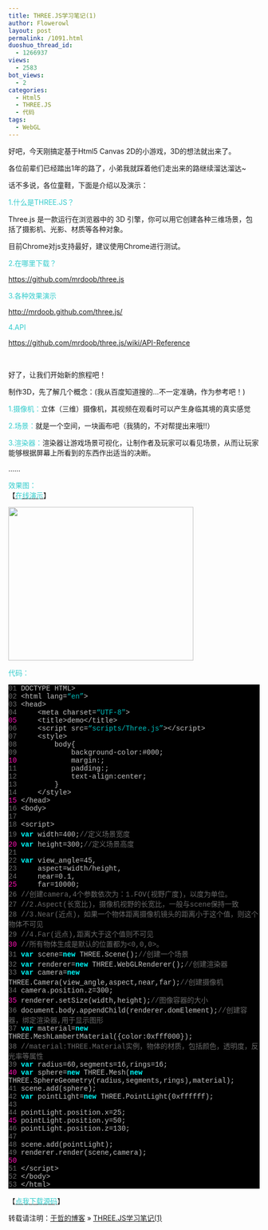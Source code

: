 ```yaml
---
title: THREE.JS学习笔记(1)
author: Flowerowl
layout: post
permalink: /1091.html
duoshuo_thread_id:
  - 1266937
views:
  - 2583
bot_views:
  - 2
categories:
  - Html5
  - THREE.JS
  - 代码
tags:
  - WebGL
---
```

  
好吧，今天刚搞定基于Html5 Canvas 2D的小游戏，3D的想法就出来了。

各位前辈们已经踏出1年的路了，小弟我就踩着他们走出来的路继续溜达溜达~

话不多说，各位童鞋，下面是介绍以及演示：

<span style="color: #33cccc;">1.什么是THREE.JS？</span>

Three.js 是一款运行在浏览器中的 3D 引擎，你可以用它创建各种三维场景，包括了摄影机、光影、材质等各种对象。

目前Chrome对js支持最好，建议使用Chrome进行测试。

<span style="color: #33cccc;">2.在哪里下载？</span>

<a href="https://github.com/mrdoob/three.js" target="_blank">https://github.com/mrdoob/three.js</a>

<span style="color: #33cccc;">3.各种效果演示</span>

<a href="http://mrdoob.github.com/three.js/" target="_blank">http://mrdoob.github.com/three.js/</a>

<span style="color: #33cccc;">4.API</span>

<a href="https://github.com/mrdoob/three.js/wiki/API-Reference" target="_blank">https://github.com/mrdoob/three.js/wiki/API-Reference</a>

&nbsp;

好了，让我们开始新的旅程吧！

制作3D，先了解几个概念：(我从百度知道搜的&#8230;不一定准确，作为参考吧！)

<span style="color: #33cccc;">1.摄像机：</span>立体（三维）摄像机，其视频在观看时可以产生身临其境的真实感觉

<span style="color: #33cccc;">2.场景：</span>就是一个空间，一块画布吧（我猜的，不对帮提出来哦!!）

<span style="color: #33cccc;">3.渲染器：</span>渲染器让游戏场景可视化，让制作者及玩家可以看见场景，从而让玩家能够根据屏幕上所看到的东西作出适当的决断。

……

<span style="color: #33cccc;">效果图：</span>  
【<span style="color: #33cccc;"><a href="http://lazynight.me/z/three.js/1/demo.html" target="_blank"><span style="color: #33cccc;">在线演示</span></a></span>】

[<img class="aligncenter size-full wp-image-1092" title="Lazynight | 夜阑" src="http://lazynight.me/wp-content/uploads/2011/12/14.jpg" alt="" width="371" height="307" />][1]

<span style="color: #33cccc;">代码：</span>

<div class="source" style="color: #c0c0c0; background-color: #000000; font-family: Consolas, 'Lucida Console', 'Courier New';">
  <span style="color: #696969;">01</span> <span style="color: #c0c0c0;"><!</span><span style="color: #c0c0c0;">DOCTYPE</span> <span style="color: #c0c0c0;">HTML</span><span style="color: #c0c0c0;">></span><br /> <span style="color: #696969;">02</span> <span style="color: #c0c0c0;"><</span><span style="color: #c0c0c0;">html</span> <span style="color: #c0c0c0;">lang</span><span style="color: #c0c0c0;">=</span><span style="color: #00bbbb;">&#8220;en&#8221;</span><span style="color: #c0c0c0;">></span><br /> <span style="color: #696969;">03</span> <span style="color: #c0c0c0;"><</span><span style="color: #c0c0c0;">head</span><span style="color: #c0c0c0;">></span><br /> <span style="color: #696969;">04</span>     <span style="color: #c0c0c0;"><</span><span style="color: #c0c0c0;">meta</span> <span style="color: #c0c0c0;">charset</span><span style="color: #c0c0c0;">=</span><span style="color: #00bbbb;">&#8220;UTF-8&#8243;</span><span style="color: #c0c0c0;">></span><br /> <span style="color: #f810b0;">05</span>     <span style="color: #c0c0c0;"><</span><span style="color: #c0c0c0;">title</span><span style="color: #c0c0c0;">></span><span style="color: #c0c0c0;">demo</span><span style="color: #c0c0c0;"><</span><span style="color: #c0c0c0;">/title></span><br /> <span style="color: #696969;">06</span>     <span style="color: #c0c0c0;"><</span><span style="color: #c0c0c0;">script</span> <span style="color: #c0c0c0;">src</span><span style="color: #c0c0c0;">=</span><span style="color: #00bbbb;">&#8220;scripts/Three.js&#8221;</span><span style="color: #c0c0c0;">><</span><span style="color: #c0c0c0;">/script></span><br /> <span style="color: #696969;">07</span>     <span style="color: #c0c0c0;"><</span><span style="color: #c0c0c0;">style</span><span style="color: #c0c0c0;">></span><br /> <span style="color: #696969;">08</span>         <span style="color: #c0c0c0;">body</span><span style="color: #c0c0c0;">{</span><br /> <span style="color: #696969;">09</span>             <span style="color: #c0c0c0;">background</span><span style="color: #c0c0c0;">-</span><span style="color: #c0c0c0;">color</span><span style="color: #c0c0c0;">:</span><span style="color: #c0c0c0;">#</span><span style="color: #c0c0c0;">000</span>;<br /> <span style="color: #f810b0;">10</span>             <span style="color: #c0c0c0;">margin</span><span style="color: #c0c0c0;">:</span><span style="color: #c0c0c0;"></span>;<br /> <span style="color: #696969;">11</span>             <span style="color: #c0c0c0;">padding</span><span style="color: #c0c0c0;">:</span><span style="color: #c0c0c0;"></span>;<br /> <span style="color: #696969;">12</span>             <span style="color: #c0c0c0;">text</span><span style="color: #c0c0c0;">-</span><span style="color: #c0c0c0;">align</span><span style="color: #c0c0c0;">:</span><span style="color: #c0c0c0;">center</span>;<br /> <span style="color: #696969;">13</span>         <span style="color: #c0c0c0;">}</span><br /> <span style="color: #696969;">14</span>     <span style="color: #c0c0c0;"><</span><span style="color: #c0c0c0;">/style></span><br /> <span style="color: #f810b0;">15</span> <span style="color: #c0c0c0;"><</span><span style="color: #c0c0c0;">/head></span><br /> <span style="color: #696969;">16</span> <span style="color: #c0c0c0;"><</span><span style="color: #c0c0c0;">body</span><span style="color: #c0c0c0;">></span><br /> <span style="color: #696969;">17</span><br /> <span style="color: #696969;">18</span> <span style="color: #c0c0c0;"><</span><span style="color: #c0c0c0;">script</span><span style="color: #c0c0c0;">></span><br /> <span style="color: #696969;">19</span> <span style="color: #00ffff; font-weight: bold;">var</span> <span style="color: #c0c0c0;">width</span><span style="color: #c0c0c0;">=</span><span style="color: #c0c0c0;">400</span>;<span style="color: #696969;">//定义场景宽度</span><br /> <span style="color: #f810b0;">20</span> <span style="color: #00ffff; font-weight: bold;">var</span> <span style="color: #c0c0c0;">height</span><span style="color: #c0c0c0;">=</span><span style="color: #c0c0c0;">300</span>;<span style="color: #696969;">//定义场景高度</span><br /> <span style="color: #696969;">21</span><br /> <span style="color: #696969;">22</span> <span style="color: #00ffff; font-weight: bold;">var</span> <span style="color: #c0c0c0;">view_angle</span><span style="color: #c0c0c0;">=</span><span style="color: #c0c0c0;">45</span><span style="color: #c0c0c0;">,</span><br /> <span style="color: #696969;">23</span>     <span style="color: #c0c0c0;">aspect</span><span style="color: #c0c0c0;">=</span><span style="color: #c0c0c0;">width</span><span style="color: #c0c0c0;">/</span><span style="color: #c0c0c0;">height</span><span style="color: #c0c0c0;">,</span><br /> <span style="color: #696969;">24</span>     <span style="color: #c0c0c0;">near</span><span style="color: #c0c0c0;">=</span><span style="color: #c0c0c0;">0.1</span><span style="color: #c0c0c0;">,</span><br /> <span style="color: #f810b0;">25</span>     <span style="color: #c0c0c0;">far</span><span style="color: #c0c0c0;">=</span><span style="color: #c0c0c0;">10000</span>;<br /> <span style="color: #696969;">26</span> <span style="color: #696969;">//创建camera,4个参数依次为：1.FOV(视野广度)，以度为单位。</span><br /> <span style="color: #696969;">27</span> <span style="color: #696969;">//2.Aspect(长宽比)，摄像机视野的长宽比，一般与scene保持一致</span><br /> <span style="color: #696969;">28</span> <span style="color: #696969;">//3.Near(近点)，如果一个物体距离摄像机镜头的距离小于这个值，则这个物体不可见</span><br /> <span style="color: #696969;">29</span> <span style="color: #696969;">//4.Far(远点),距离大于这个值则不可见</span><br /> <span style="color: #f810b0;">30</span> <span style="color: #696969;">//所有物体生成是默认的位置都为<0,0,0>。</span><br /> <span style="color: #696969;">31</span> <span style="color: #00ffff; font-weight: bold;">var</span> <span style="color: #c0c0c0;">scene</span><span style="color: #c0c0c0;">=</span><span style="color: #00ffff; font-weight: bold;">new</span> <span style="color: #c0c0c0;">THREE</span><span style="color: #c0c0c0;">.</span><span style="color: #c0c0c0;">Scene</span>();<span style="color: #696969;">//创建一个场景</span><br /> <span style="color: #696969;">32</span> <span style="color: #00ffff; font-weight: bold;">var</span> <span style="color: #c0c0c0;">renderer</span><span style="color: #c0c0c0;">=</span><span style="color: #00ffff; font-weight: bold;">new</span> <span style="color: #c0c0c0;">THREE</span><span style="color: #c0c0c0;">.</span><span style="color: #c0c0c0;">WebGLRenderer</span>();<span style="color: #696969;">//创建渲染器</span><br /> <span style="color: #696969;">33</span> <span style="color: #00ffff; font-weight: bold;">var</span> <span style="color: #c0c0c0;">camera</span><span style="color: #c0c0c0;">=</span><span style="color: #00ffff; font-weight: bold;">new</span> <span style="color: #c0c0c0;">THREE</span><span style="color: #c0c0c0;">.</span><span style="color: #c0c0c0;">Camera</span>(<span style="color: #c0c0c0;">view_angle</span><span style="color: #c0c0c0;">,</span><span style="color: #c0c0c0;">aspect</span><span style="color: #c0c0c0;">,</span><span style="color: #c0c0c0;">near</span><span style="color: #c0c0c0;">,</span><span style="color: #c0c0c0;">far</span>);<span style="color: #696969;">//创建摄像机</span><br /> <span style="color: #696969;">34</span> <span style="color: #c0c0c0;">camera</span><span style="color: #c0c0c0;">.</span><span style="color: #c0c0c0;">position</span><span style="color: #c0c0c0;">.</span><span style="color: #c0c0c0;">z</span><span style="color: #c0c0c0;">=</span><span style="color: #c0c0c0;">300</span>;<br /> <span style="color: #f810b0;">35</span> <span style="color: #c0c0c0;">renderer</span><span style="color: #c0c0c0;">.</span><span style="color: #c0c0c0;">setSize</span>(<span style="color: #c0c0c0;">width</span><span style="color: #c0c0c0;">,</span><span style="color: #c0c0c0;">height</span>);<span style="color: #696969;">//图像容器的大小</span><br /> <span style="color: #696969;">36</span> <span style="color: #c0c0c0;">document</span><span style="color: #c0c0c0;">.</span><span style="color: #c0c0c0;">body</span><span style="color: #c0c0c0;">.</span><span style="color: #c0c0c0;">appendChild</span>(<span style="color: #c0c0c0;">renderer</span><span style="color: #c0c0c0;">.</span><span style="color: #c0c0c0;">domElement</span>);<span style="color: #696969;">//创建容器，绑定渲染器,用于显示图形</span><br /> <span style="color: #696969;">37</span> <span style="color: #00ffff; font-weight: bold;">var</span> <span style="color: #c0c0c0;">material</span><span style="color: #c0c0c0;">=</span><span style="color: #00ffff; font-weight: bold;">new</span> <span style="color: #c0c0c0;">THREE</span><span style="color: #c0c0c0;">.</span><span style="color: #c0c0c0;">MeshLambertMaterial</span><span style="color: #c0c0c0;">({</span><span style="color: #c0c0c0;">color</span><span style="color: #c0c0c0;">:</span><span style="color: #c0c0c0;">0xfff000</span><span style="color: #c0c0c0;">});</span><br /> <span style="color: #696969;">38</span> <span style="color: #696969;">//material:THREE.Material实例，物体的材质，包括颜色，透明度，反光率等属性</span><br /> <span style="color: #696969;">39</span> <span style="color: #00ffff; font-weight: bold;">var</span> <span style="color: #c0c0c0;">radius</span><span style="color: #c0c0c0;">=</span><span style="color: #c0c0c0;">60</span><span style="color: #c0c0c0;">,</span><span style="color: #c0c0c0;">segments</span><span style="color: #c0c0c0;">=</span><span style="color: #c0c0c0;">16</span><span style="color: #c0c0c0;">,</span><span style="color: #c0c0c0;">rings</span><span style="color: #c0c0c0;">=</span><span style="color: #c0c0c0;">16</span>;<br /> <span style="color: #f810b0;">40</span> <span style="color: #00ffff; font-weight: bold;">var</span> <span style="color: #c0c0c0;">sphere</span><span style="color: #c0c0c0;">=</span><span style="color: #00ffff; font-weight: bold;">new</span> <span style="color: #c0c0c0;">THREE</span><span style="color: #c0c0c0;">.</span><span style="color: #c0c0c0;">Mesh</span>(<span style="color: #00ffff; font-weight: bold;">new</span> <span style="color: #c0c0c0;">THREE</span><span style="color: #c0c0c0;">.</span><span style="color: #c0c0c0;">SphereGeometry</span>(<span style="color: #c0c0c0;">radius</span><span style="color: #c0c0c0;">,</span><span style="color: #c0c0c0;">segments</span><span style="color: #c0c0c0;">,</span><span style="color: #c0c0c0;">rings</span><span style="color: #c0c0c0;">),</span><span style="color: #c0c0c0;">material</span>);<br /> <span style="color: #696969;">41</span> <span style="color: #c0c0c0;">scene</span><span style="color: #c0c0c0;">.</span><span style="color: #c0c0c0;">add</span>(<span style="color: #c0c0c0;">sphere</span>);<br /> <span style="color: #696969;">42</span> <span style="color: #00ffff; font-weight: bold;">var</span> <span style="color: #c0c0c0;">pointLight</span><span style="color: #c0c0c0;">=</span><span style="color: #00ffff; font-weight: bold;">new</span> <span style="color: #c0c0c0;">THREE</span><span style="color: #c0c0c0;">.</span><span style="color: #c0c0c0;">PointLight</span>(<span style="color: #c0c0c0;">0xffffff</span>);<br /> <span style="color: #696969;">43</span><br /> <span style="color: #696969;">44</span> <span style="color: #c0c0c0;">pointLight</span><span style="color: #c0c0c0;">.</span><span style="color: #c0c0c0;">position</span><span style="color: #c0c0c0;">.</span><span style="color: #c0c0c0;">x</span><span style="color: #c0c0c0;">=</span><span style="color: #c0c0c0;">25</span>;<br /> <span style="color: #f810b0;">45</span> <span style="color: #c0c0c0;">pointLight</span><span style="color: #c0c0c0;">.</span><span style="color: #c0c0c0;">position</span><span style="color: #c0c0c0;">.</span><span style="color: #c0c0c0;">y</span><span style="color: #c0c0c0;">=</span><span style="color: #c0c0c0;">50</span>;<br /> <span style="color: #696969;">46</span> <span style="color: #c0c0c0;">pointLight</span><span style="color: #c0c0c0;">.</span><span style="color: #c0c0c0;">position</span><span style="color: #c0c0c0;">.</span><span style="color: #c0c0c0;">z</span><span style="color: #c0c0c0;">=</span><span style="color: #c0c0c0;">130</span>;<br /> <span style="color: #696969;">47</span><br /> <span style="color: #696969;">48</span> <span style="color: #c0c0c0;">scene</span><span style="color: #c0c0c0;">.</span><span style="color: #c0c0c0;">add</span>(<span style="color: #c0c0c0;">pointLight</span>);<br /> <span style="color: #696969;">49</span> <span style="color: #c0c0c0;">renderer</span><span style="color: #c0c0c0;">.</span><span style="color: #c0c0c0;">render</span>(<span style="color: #c0c0c0;">scene</span><span style="color: #c0c0c0;">,</span><span style="color: #c0c0c0;">camera</span>);<br /> <span style="color: #f810b0;">50</span><br /> <span style="color: #696969;">51</span> <span style="color: #c0c0c0;"><</span><span style="color: #c0c0c0;">/script></span><br /> <span style="color: #696969;">52</span> <span style="color: #c0c0c0;"><</span><span style="color: #c0c0c0;">/body></span><br /> <span style="color: #696969;">53</span> <span style="color: #c0c0c0;"><</span><span style="color: #c0c0c0;">/html></span>
</div>

【<span style="color: #33cccc;"><a href="http://down.qiannao.com/space/file/flowerowl/-4e0a-4f20-5206-4eab/three.js-5b66-4e60-7b14-8bb01.rar/.page" target="_blank"><span style="color: #33cccc;">点我下载源码</span></a></span>】

转载请注明：[于哲的博客][2] &raquo; [THREE.JS学习笔记(1)][3]

 [1]: http://lazynight.me/wp-content/uploads/2011/12/14.jpg
 [2]: http://localhost/wordpress
 [3]: http://localhost/wordpress/1091.html